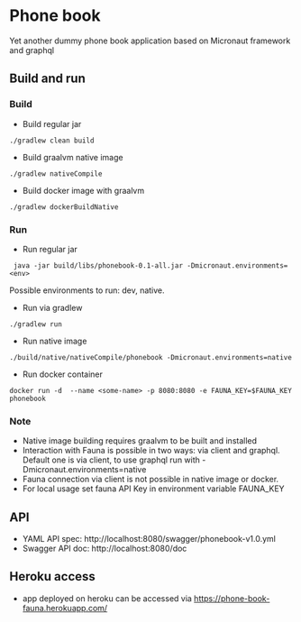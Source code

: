 # Phone book

Yet another dummy phone book application based on Micronaut framework and graphql

## Build and run

### Build

- Build regular jar
```
./gradlew clean build
```

- Build graalvm native image
```
./gradlew nativeCompile
```

- Build docker image with graalvm

```
./gradlew dockerBuildNative
```

### Run

- Run regular jar

```
 java -jar build/libs/phonebook-0.1-all.jar -Dmicronaut.environments=<env>
```

Possible environments to run: dev, native.

- Run via gradlew

```
./gradlew run
```

- Run native image

```
./build/native/nativeCompile/phonebook -Dmicronaut.environments=native
```

- Run docker container
```
docker run -d  --name <some-name> -p 8080:8080 -e FAUNA_KEY=$FAUNA_KEY phonebook
```

### Note

- Native image building requires graalvm to be built and installed
- Interaction with Fauna is possible in two ways: via client and graphql. Default one is via client, to use graphql run
  with -Dmicronaut.environments=native
- Fauna connection via client is not possible in native image or docker.
- For local usage set fauna API Key in environment variable FAUNA_KEY

## API

- YAML API spec: http://localhost:8080/swagger/phonebook-v1.0.yml
- Swagger API doc: http://localhost:8080/doc

## Heroku access

- app deployed on heroku can be accessed via https://phone-book-fauna.herokuapp.com/

